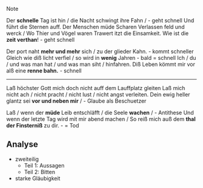 > [!NOTE]
> Der **schnelle** Tag ist hin / die Nacht schwingt ihre Fahn / - geht schnell
> Und führt die Sternen auff. Der Menschen müde Scharen
> Verlassen feld und werck / Wo Thier und Vögel waren
> Trawert itzt die Einsamkeit. Wie ist die **zeit verthan**! - geht schnell
> 
> Der port naht **mehr und mehr** sich / zu der glieder Kahn. -  kommt schneller
> Gleich wie diß licht verfiel / so wird in **wenig** Jahren - bald = schnell
> Ich / du / und was man hat / und was man siht / hinfahren.
> Diß Leben kömmt mir vor alß eine **renne bahn.** - schnell
> 
> ---
> 
> Laß höchster Gott mich doch nicht auff dem Lauffplatz gleiten
> Laß mich nicht ach / nicht pracht / nicht lust / nicht angst verleiten.
> Dein ewig heller glantz sei **vor und neben mir** / - Glaube als Beschuetzer
> 
> Laß / wenn der **müde** Leib entschläfft / die Seele **wachen** / - Antithese
> Und wenn der letzte Tag wird mit mir abend machen /
> So reiß mich auß dem **thal der Finsterniß** zu dir. - = Tod

## Analyse

- zweiteilig
	- Teil 1: Aussagen
	- Teil 2: Bitten
- starke Gläubigkeit


